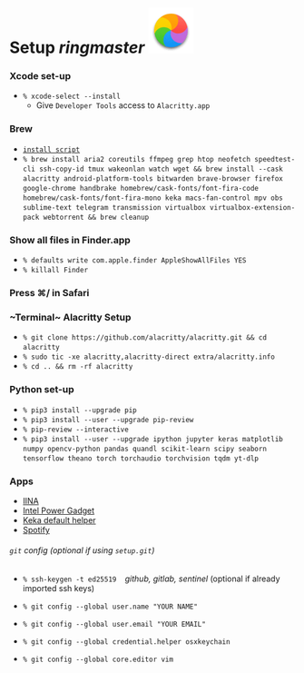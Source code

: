 # Setup *ringmaster* ![beach-ball](https://github.com/atheistd/atheistd.github.io/raw/master/assets/ringmaster/ringmaster.gif)


### Xcode set-up

- `% xcode-select --install`
	- Give `Developer Tools` access to `Alacritty.app`



### Brew

- [`install script`](https://brew.sh/)
- `% brew install aria2 coreutils ffmpeg grep htop neofetch speedtest-cli ssh-copy-id tmux wakeonlan watch wget && brew install --cask alacritty android-platform-tools bitwarden brave-browser firefox google-chrome handbrake homebrew/cask-fonts/font-fira-code homebrew/cask-fonts/font-fira-mono keka macs-fan-control mpv obs sublime-text telegram transmission virtualbox virtualbox-extension-pack webtorrent && brew cleanup`



### Show all files in Finder.app

- `% defaults write com.apple.finder AppleShowAllFiles YES`
- `% killall Finder`



### Press ⌘/ in Safari



### ~Terminal~ Alacritty Setup

- `% git clone https://github.com/alacritty/alacritty.git && cd alacritty`
- `% sudo tic -xe alacritty,alacritty-direct extra/alacritty.info`
- `% cd .. && rm -rf alacritty`



### Python set-up

- `% pip3 install --upgrade pip`
- `% pip3 install --user --upgrade pip-review`
- `% pip-review --interactive`
- `% pip3 install --user --upgrade ipython jupyter keras matplotlib numpy opencv-python pandas quandl scikit-learn scipy seaborn tensorflow theano torch torchaudio torchvision tqdm yt-dlp`



### Apps

- [IINA](https://iina.io/)
- [Intel Power Gadget](https://software.intel.com/en-us/articles/intel-power-gadget/)
- [Keka default helper](https://github.com/aonez/Keka/wiki/Default-application)
- [Spotify](http://spotify.com/in/download/other/)



###### `git` config (optional if using `setup.git`)

- `% ssh-keygen -t ed25519 `&nbsp;&nbsp;*github, gitlab, sentinel*
(optional if already imported ssh keys)

- `% git config --global user.name "YOUR NAME"`
- `% git config --global user.email "YOUR EMAIL"`
- `% git config --global credential.helper osxkeychain`
- `% git config --global core.editor vim`
